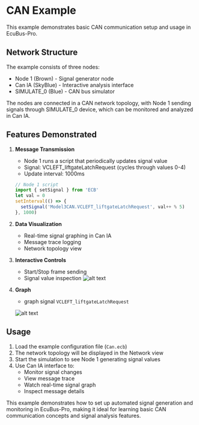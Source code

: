 # CAN Example

This example demonstrates basic CAN communication setup and usage in EcuBus-Pro.

## Network Structure

The example consists of three nodes:

- Node 1 (Brown) - Signal generator node
- Can IA (SkyBlue) - Interactive analysis interface
- SIMULATE_0 (Blue) - CAN bus simulator

The nodes are connected in a CAN network topology, with Node 1 sending signals through SIMULATE_0 device, which can be monitored and analyzed in Can IA.

## Features Demonstrated

1. **Message Transmission**

   - Node 1 runs a script that periodically updates signal value
   - Signal: VCLEFT_liftgateLatchRequest (cycles through values 0-4)
   - Update interval: 1000ms

   ```typescript
   // Node 1 script
   import { setSignal } from 'ECB'
   let val = 0
   setInterval(() => {
     setSignal('Model3CAN.VCLEFT_liftgateLatchRequest', val++ % 5)
   }, 1000)
   ```

2. **Data Visualization**

   - Real-time signal graphing in Can IA
   - Message trace logging
   - Network topology view

3. **Interactive Controls**

   - Start/Stop frame sending
   - Signal value inspection
     ![alt text](image.png)

4. **Graph**

   - graph signal `VCLEFT_liftgateLatchRequest`

   ![alt text](image-1.png)

## Usage

1. Load the example configuration file (`Can.ecb`)
2. The network topology will be displayed in the Network view
3. Start the simulation to see Node 1 generating signal values
4. Use Can IA interface to:
   - Monitor signal changes
   - View message trace
   - Watch real-time signal graph
   - Inspect message details

This example demonstrates how to set up automated signal generation and monitoring in EcuBus-Pro, making it ideal for learning basic CAN communication concepts and signal analysis features.
